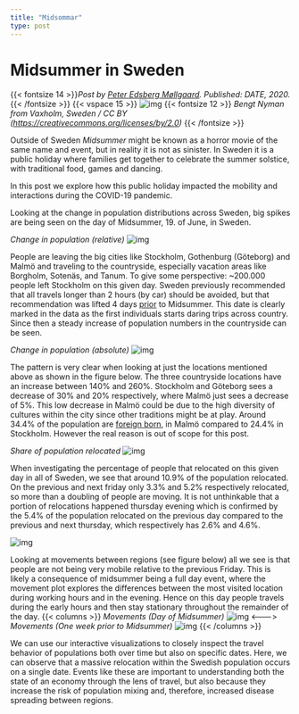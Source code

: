 ```yaml
---
title: "Midsommar"
type: post
---
```

# **Midsummer in Sweden**
{{< fontsize 14 >}}*Post by [Peter Edsberg Møllgaard](mailto:petem@dtu.dk). Published: DATE, 2020.*{{< /fontsize >}}
{{< vspace 15 >}}
![img](/midsommer.png)
{{< fontsize 12 >}} *Bengt Nyman from Vaxholm, Sweden / CC BY (https://creativecommons.org/licenses/by/2.0)* {{< /fontsize >}}

Outside of Sweden *Midsummer* might be known as a horror movie of the same name and event, but in reality it is not as sinister.
In Sweden it is a public holiday where families get together to celebrate the summer solstice, with traditional food, games and dancing.

In this post we explore how this public holiday impacted the mobility and interactions during the COVID-19 pandemic. 

Looking at the change in population distributions across Sweden, big spikes are being seen on the day of Midsummer, 19. of June, in Sweden. 

*Change in population (relative)*
![img](/midsommar-changeall1.png)

People are leaving the big cities like Stockholm, Gothenburg (Göteborg) and Malmö and traveling to the countryside, especially vacation areas like Borgholm, 
Sotenäs, and Tanum. To give some perspective: ~200.000 people left Stockholm on this given day. Sweden previously recommended that all travels longer 
than 2 hours (by car) should be avoided, but that recommendation was lifted 4 days [prior](https://www.folkhalsomyndigheten.se/smittskydd-beredskap/utbrott/aktuella-utbrott/covid-19/fragor-och-svar/?fbclid=IwAR1tjvvqaxj8JllJXR4oiH6aYy9j8Utag_bfd_akuwcWmYoHb_1AnjcLv3o) to Midsummer. 
This date is clearly marked in the data as the first individuals starts daring trips across country. Since then a steady increase of population numbers in the countryside can be seen.

*Change in population (absolute)*
![img](/midsommar-changeall2.png)


The pattern is very clear when looking at just the locations mentioned above as shown in the figure below. 
The three countryside locations have an increase between 140% and 260%. Stockholm and Göteborg sees a decrease of 30% and 20% respectively, 
where Malmö just sees a decrease of 5%. This low decrease in Malmö could be due to the high diversity of cultures within the city since other traditions
might be at play. Around 34.4% of the population are [foreign born](http://www.statistikdatabasen.scb.se/pxweb/en/ssd/START__BE__BE0101__BE0101Q/UtlSvBakgFin/table/tableViewLayout1/?rxid=86abd797-7854-4564-9150-c9b06ae3ab07c9b06ae3ab07),
in Malmö compared to 24.4% in Stockholm. However the real reason is out of scope for this post.


*Share of population relocated*
![img](/midsommar-change.png)

When investigating the percentage of people that relocated on this given day in all of Sweden, we see that around 10.9% 
of the population relocated. On the previous and next friday only 3.3% and 5.2% respectively relocated, so more than a doubling
of people are moving. It is not unthinkable that a portion of relocations happened thursday evening which is confirmed by the 
5.4% of the population relocated on the previous day compared to the previous and next thursday, which respectively has 
2.6% and 4.6%.

![img](/midsommar-popurelocate.png)

Looking at movements between regions (see figure below) all we see is that people are not being very mobile relative to the previous Friday. 
This is likely a consequence of midsummer being a full day event, where the movement plot explores the differences between 
the most visited location during working hours and in the evening. Hence on this day people travels during the early hours and then 
stay stationary throughout the remainder of the day.
{{< columns >}}
*Movements (Day of Midsummer)*
![img](/midsommar-choro1.png)
<--->
*Movements (One week prior to Midsummer)*
![img](/midsommar-choro2.png)
{{< /columns >}}

We can use our interactive visualizations to closely inspect the travel behavior of populations both over time but also on specific dates. 
Here, we can observe that a massive relocation within the Swedish population occurs on a single date. 
Events like these are important to understanding both the state of an economy through the lens of travel, but also because they increase 
the risk of population mixing and, therefore, increased disease spreading between regions.


